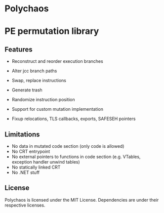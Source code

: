 Polychaos
=========

# PE permutation library #

## Features ##
- Reconstruct and reorder execution branches
- Alter jcc branch paths
- Swap, replace instructions
- Generate trash
- Randomize instruction position

- Support for custom mutation implementation

- Fixup relocations, TLS callbacks, exports, SAFESEH pointers

## Limitations ##
- No data in mutated code section (only code is allowed)
- No CRT entrypoint
- No external pointers to functions in code section (e.g. VTables, exception handler unwind tables)
- No statically linked CRT
- No .NET stuff
 
## License ##
Polychaos is licensed under the MIT License. Dependencies are under their respective licenses.